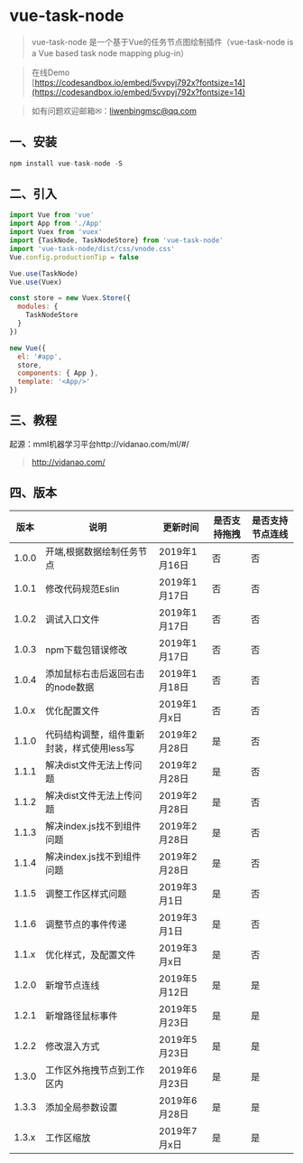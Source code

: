 # vue-task-node
>vue-task-node 是一个基于Vue的任务节点图绘制插件（vue-task-node is a Vue based task node mapping plug-in）

>在线Demo <br>
[https://codesandbox.io/embed/5vvpyj792x?fontsize=14](https://codesandbox.io/embed/5vvpyj792x?fontsize=14)

>如有问题欢迎邮箱✉：liwenbingmsc@qq.com

## 一、安装
```js
npm install vue-task-node -S
```
## 二、引入
```js
import Vue from 'vue'
import App from './App'
import Vuex from 'vuex'
import {TaskNode, TaskNodeStore} from 'vue-task-node'
import 'vue-task-node/dist/css/vnode.css'
Vue.config.productionTip = false

Vue.use(TaskNode)
Vue.use(Vuex)

const store = new Vuex.Store({
  modules: {
    TaskNodeStore
  }
})

new Vue({
  el: '#app',
  store,
  components: { App },
  template: '<App/>'
})
```
## 三、教程
起源：mml机器学习平台http://vidanao.com/ml/#/
> http://vidanao.com/

## 四、版本
   
   版本 | 说明	| 更新时间 |是否支持拖拽 | 是否支持节点连线
   ---|---|---|---|---
   1.0.0 | 开端,根据数据绘制任务节点 | 2019年1月16日 | 否 | 否
   1.0.1 | 修改代码规范Eslin | 2019年1月17日 | 否 | 否
   1.0.2 | 调试入口文件 | 2019年1月17日 | 否 | 否
   1.0.3 | npm下载包错误修改 | 2019年1月17日 | 否 | 否
   1.0.4 | 添加鼠标右击后返回右击的node数据 | 2019年1月18日 | 否 | 否
   1.0.x | 优化配置文件 | 2019年1月x日 | 否 | 否
   1.1.0 | 代码结构调整，组件重新封装，样式使用less写 | 2019年2月28日 | 是 | 否
   1.1.1 | 解决dist文件无法上传问题 | 2019年2月28日 | 是 | 否
   1.1.2 | 解决dist文件无法上传问题 | 2019年2月28日 | 是 | 否
   1.1.3 | 解决index.js找不到组件问题 | 2019年2月28日 | 是 | 否
   1.1.4 | 解决index.js找不到组件问题 | 2019年2月28日 | 是 | 否
   1.1.5 | 调整工作区样式问题 | 2019年3月1日 | 是 | 否
   1.1.6 | 调整节点的事件传递 | 2019年3月1日 | 是 | 否
   1.1.x | 优化样式，及配置文件	| 2019年3月x日 | 是 | 否
   1.2.0 | 新增节点连线 | 2019年5月12日 | 是 | 是
   1.2.1 | 新增路径鼠标事件 | 2019年5月23日 | 是 | 是
   1.2.2 | 修改混入方式 | 2019年5月23日 | 是 | 是
   1.3.0 | 工作区外拖拽节点到工作区内 | 2019年6月23日 | 是 | 是
   1.3.3 | 添加全局参数设置 | 2019年6月28日 | 是 | 是
   1.3.x | 工作区缩放 | 2019年7月x日 | 是 | 是
